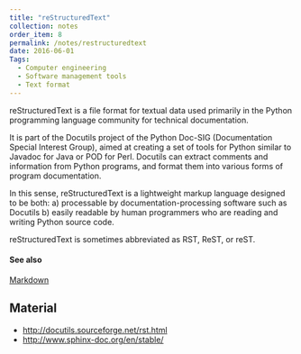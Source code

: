 ```yaml
---
title: "reStructuredText"
collection: notes
order_item: 8
permalink: /notes/restructuredtext
date: 2016-06-01
Tags:
  - Computer engineering
  - Software management tools
  - Text format
---
```


reStructuredText is a file format for textual data used primarily in the Python programming language community for technical documentation.

It is part of the Docutils project of the Python Doc-SIG (Documentation Special Interest Group), aimed at creating a set of tools for Python similar to Javadoc for Java or POD for Perl. Docutils can extract comments and information from Python programs, and format them into various forms of program documentation.

In this sense, reStructuredText is a lightweight markup language designed to be both:
a) processable by documentation-processing software such as Docutils
b) easily readable by human programmers who are reading and writing Python source code.

reStructuredText is sometimes abbreviated as RST, ReST, or reST.


#### See also
[Markdown](/notes/markdown)


## Material
* http://docutils.sourceforge.net/rst.html
* http://www.sphinx-doc.org/en/stable/






